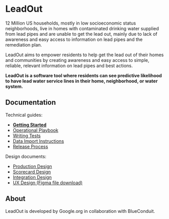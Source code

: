 # LeadOut

12 Million US households, mostly in low socioeconomic status neighborhoods, live in homes with
contaminated drinking water supplied from lead pipes and are unable to get the lead out, mainly due
to lack of awareness and easy access to information on lead pipes and the remediation plan.

LeadOut aims to empower residents to help get the lead out of their homes and communities by
creating awareness and easy access to simple, reliable, relevant information on lead pipes and best
actions.

**LeadOut is a software tool where residents can see predictive likelihood to have lead water
service lines in their home, neighborhood, or water system.**

## Documentation

Technical guides:

- [**Getting Started**](docs/getting-started.md)
- [Operational Playbook](docs/operational-playbook.md)
- [Writing Tests](docs/writing-tests.md)
- [Data Import Instructions](docs/data-import.md)
- [Release Process](docs/release-process.md)

Design documents:

- [Production Design](https://docs.google.com/document/d/1zZxCoXx5JzLXTOGVdvC4s8H-r82DFjfmNU-dmFPAQVI/preview)
- [Scorecard Design](https://docs.google.com/document/d/1T-hBIzci81r0Xez70zEVfYxWHh6oHKsXJlxDsVJ7lDM/preview)
- [Integration Design](https://docs.google.com/document/d/1Zjntcdu4OBkyDbyPOH84GmlnUU2ah14zEh99KGlDeAw/preview)
- [UX Design (Figma file download)](https://drive.google.com/file/d/1tJFk30ZdCTPrVc5AYpY9j72C2AVw5VnZ/view?usp=sharing)

## About

LeadOut is developed by Google.org in collaboration with BlueConduit.
